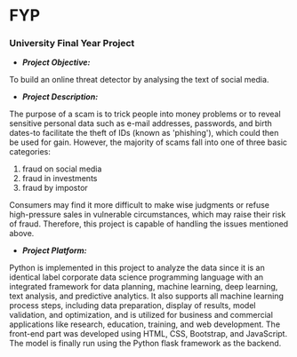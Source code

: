 # FYP

### University Final Year Project


- ***Project Objective:***

To build an online threat detector by analysing the text of social media.


- ***Project Description:***

The purpose of a scam is to trick people into money problems or to reveal sensitive personal data such as e-mail addresses, passwords, and birth dates-to facilitate the theft of IDs (known as 'phishing'), which could then be used for gain. However, the majority of scams fall into one of three basic categories: 
1. fraud on social media
2. fraud in investments
3. fraud by impostor <br>

Consumers may find it more difficult to make wise judgments or refuse high-pressure sales in vulnerable circumstances, which may raise their risk of fraud. Therefore, this project is capable of handling the issues mentioned above.


- ***Project Platform:***

Python is implemented in this project to analyze the data since it is an identical label corporate data science programming language with an integrated framework for data planning, machine learning, deep learning, text analysis, and predictive analytics. It also supports all machine learning process steps, including data preparation, display of results, model validation, and optimization, and is utilized for business and commercial applications like research, education, training, and web development. The front-end part was developed using HTML, CSS, Bootstrap, and JavaScript. The model is finally run using the Python flask framework as the backend.
